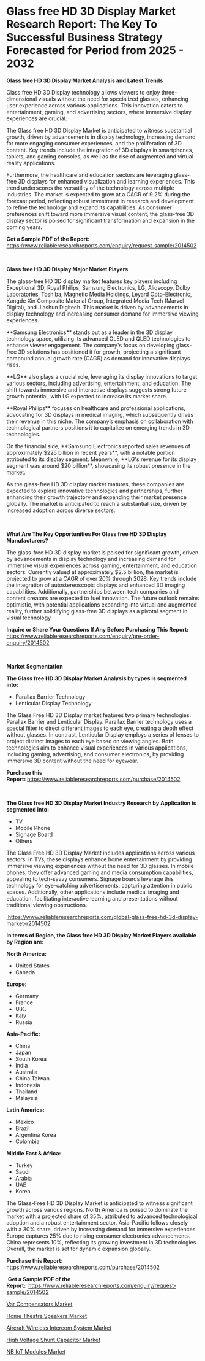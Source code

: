 <p><h1>Glass free HD 3D Display Market Research Report: The Key To Successful Business Strategy Forecasted for Period from 2025 - 2032</h1></p><p><strong>Glass free HD 3D Display Market Analysis and Latest Trends</strong></p>
<p><p>Glass free HD 3D Display technology allows viewers to enjoy three-dimensional visuals without the need for specialized glasses, enhancing user experience across various applications. This innovation caters to entertainment, gaming, and advertising sectors, where immersive display experiences are crucial. </p><p>The Glass free HD 3D Display Market is anticipated to witness substantial growth, driven by advancements in display technology, increasing demand for more engaging consumer experiences, and the proliferation of 3D content. Key trends include the integration of 3D displays in smartphones, tablets, and gaming consoles, as well as the rise of augmented and virtual reality applications. </p><p>Furthermore, the healthcare and education sectors are leveraging glass-free 3D displays for enhanced visualization and learning experiences. This trend underscores the versatility of the technology across multiple industries. The market is expected to grow at a CAGR of 9.2% during the forecast period, reflecting robust investment in research and development to refine the technology and expand its capabilities. As consumer preferences shift toward more immersive visual content, the glass-free 3D display sector is poised for significant transformation and expansion in the coming years.</p></p>
<p><strong>Get a Sample PDF of the Report:&nbsp;</strong> <a href="https://www.reliableresearchreports.com/enquiry/request-sample/2014502?utm_campaign=24&utm_medium=2&utm_source=Github&utm_content=ia&utm_term=11022025&utm_id=glass-free-hd-3d-display">https://www.reliableresearchreports.com/enquiry/request-sample/2014502</a></p>
<p>&nbsp;</p>
<p><strong>Glass free HD 3D Display Major Market Players</strong></p>
<p><p>The glass-free HD 3D display market features key players including Exceptional 3D, Royal Philips, Samsung Electronics, LG, Alioscopy, Dolby Laboratories, Toshiba, Magnetic Media Holdings, Leyard Opto-Electronic, Kangde Xin Composite Material Group, Integrated Media Tech (Marvel Digital), and Jiashun Digitech. This market is driven by advancements in display technology and increasing consumer demand for immersive viewing experiences.</p><p>**Samsung Electronics** stands out as a leader in the 3D display technology space, utilizing its advanced OLED and QLED technologies to enhance viewer engagement. The company's focus on developing glass-free 3D solutions has positioned it for growth, projecting a significant compound annual growth rate (CAGR) as demand for innovative displays rises.</p><p>**LG** also plays a crucial role, leveraging its display innovations to target various sectors, including advertising, entertainment, and education. The shift towards immersive and interactive displays suggests strong future growth potential, with LG expected to increase its market share.</p><p>**Royal Philips** focuses on healthcare and professional applications, advocating for 3D displays in medical imaging, which subsequently drives their revenue in this niche. The company’s emphasis on collaboration with technological partners positions it to capitalize on emerging trends in 3D technologies.</p><p>On the financial side, **Samsung Electronics reported sales revenues of approximately $225 billion in recent years**, with a notable portion attributed to its display segment. Meanwhile, **LG's revenue for its display segment was around $20 billion**, showcasing its robust presence in the market.</p><p>As the glass-free HD 3D display market matures, these companies are expected to explore innovative technologies and partnerships, further enhancing their growth trajectory and expanding their market presence globally. The market is anticipated to reach a substantial size, driven by increased adoption across diverse sectors.</p></p>
<p>&nbsp;</p>
<p><strong>What Are The Key Opportunities For Glass free HD 3D Display Manufacturers?</strong></p>
<p><p>The glass-free HD 3D display market is poised for significant growth, driven by advancements in display technology and increasing demand for immersive visual experiences across gaming, entertainment, and education sectors. Currently valued at approximately $2.5 billion, the market is projected to grow at a CAGR of over 20% through 2028. Key trends include the integration of autostereoscopic displays and enhanced 3D imaging capabilities. Additionally, partnerships between tech companies and content creators are expected to fuel innovation. The future outlook remains optimistic, with potential applications expanding into virtual and augmented reality, further solidifying glass-free 3D displays as a pivotal segment in visual technology.</p></p>
<p><strong>Inquire or Share Your Questions If Any Before Purchasing This Report:</strong> <a href="https://www.reliableresearchreports.com/enquiry/pre-order-enquiry/2014502?utm_campaign=24&utm_medium=2&utm_source=Github&utm_content=ia&utm_term=11022025&utm_id=glass-free-hd-3d-display">https://www.reliableresearchreports.com/enquiry/pre-order-enquiry/2014502</a></p>
<p>&nbsp;</p>
<p><strong>Market Segmentation</strong></p>
<p><strong>The Glass free HD 3D Display Market Analysis by types is segmented into:</strong></p>
<p><ul><li>Parallax Barrier Technology</li><li>Lenticular Display Technology</li></ul></p>
<p><p>The Glass Free HD 3D Display market features two primary technologies: Parallax Barrier and Lenticular Display. Parallax Barrier technology uses a special filter to direct different images to each eye, creating a depth effect without glasses. In contrast, Lenticular Display employs a series of lenses to project distinct images to each eye based on viewing angles. Both technologies aim to enhance visual experiences in various applications, including gaming, advertising, and consumer electronics, by providing immersive 3D content without the need for eyewear.</p></p>
<p><strong>Purchase this Report:&nbsp;</strong><a href="https://www.reliableresearchreports.com/purchase/2014502?utm_campaign=24&utm_medium=2&utm_source=Github&utm_content=ia&utm_term=11022025&utm_id=glass-free-hd-3d-display">https://www.reliableresearchreports.com/purchase/2014502</a></p>
<p>&nbsp;</p>
<p><strong>The Glass free HD 3D Display Market Industry Research by Application is segmented into:</strong></p>
<p><ul><li>TV</li><li>Mobile Phone</li><li>Signage Board</li><li>Others</li></ul></p>
<p><p>The Glass Free HD 3D Display Market includes applications across various sectors. In TVs, these displays enhance home entertainment by providing immersive viewing experiences without the need for 3D glasses. In mobile phones, they offer advanced gaming and media consumption capabilities, appealing to tech-savvy consumers. Signage boards leverage this technology for eye-catching advertisements, capturing attention in public spaces. Additionally, other applications include medical imaging and education, facilitating interactive learning and presentations without traditional viewing obstructions.</p></p>
<p><a href="https://www.reliableresearchreports.com/global-glass-free-hd-3d-display-market-r2014502?utm_campaign=24&utm_medium=2&utm_source=Github&utm_content=ia&utm_term=11022025&utm_id=glass-free-hd-3d-display">&nbsp;https://www.reliableresearchreports.com/global-glass-free-hd-3d-display-market-r2014502</a></p>
<p><strong>In terms of Region, the Glass free HD 3D Display Market Players available by Region are:</strong></p>
<p>
    <p> <strong> North America: </strong>
        <ul>
            <li>United States</li>
            <li>Canada</li>
        </ul>
        </p> 
    <p> <strong> Europe: </strong>
        <ul>
            <li>Germany</li>
            <li>France</li>
            <li>U.K.</li>
            <li>Italy</li>
            <li>Russia</li>
        </ul>
        </p> 
    <p> <strong> Asia-Pacific: </strong>
        <ul>
            <li>China</li>
            <li>Japan</li>
            <li>South Korea</li>
            <li>India</li>
            <li>Australia</li>
            <li>China Taiwan</li>
            <li>Indonesia</li>
            <li>Thailand</li>
            <li>Malaysia</li>
        </ul>
        </p> 
    <p> <strong> Latin America: </strong>
        <ul>
            <li>Mexico</li>
            <li>Brazil</li>
            <li>Argentina Korea</li>
            <li>Colombia</li>
        </ul>
        </p> 
    <p> <strong> Middle East & Africa: </strong>
        <ul>
            <li>Turkey</li>
            <li>Saudi</li>
            <li>Arabia</li>
            <li>UAE</li>
            <li>Korea</li>
        </ul>
    </p>
    </p>
<p><p>The Glass-Free HD 3D Display Market is anticipated to witness significant growth across various regions. North America is poised to dominate the market with a projected share of 35%, attributed to advanced technological adoption and a robust entertainment sector. Asia-Pacific follows closely with a 30% share, driven by increasing demand for immersive experiences. Europe captures 25% due to rising consumer electronics advancements. China represents 10%, reflecting its growing investment in 3D technologies. Overall, the market is set for dynamic expansion globally.</p></p>
<p><strong>Purchase this Report: </strong><a href="https://www.reliableresearchreports.com/purchase/2014502?utm_campaign=24&utm_medium=2&utm_source=Github&utm_content=ia&utm_term=11022025&utm_id=glass-free-hd-3d-display">https://www.reliableresearchreports.com/purchase/2014502</a></p>
<p>&nbsp;<strong>Get a Sample PDF of the Report:&nbsp;&nbsp;</strong><a href="https://www.reliableresearchreports.com/enquiry/request-sample/2014502?utm_campaign=24&utm_medium=2&utm_source=Github&utm_content=ia&utm_term=11022025&utm_id=glass-free-hd-3d-display">https://www.reliableresearchreports.com/enquiry/request-sample/2014502</a></p>
<p><strong></strong></p>
<p><p><a href="https://github.com/anggigpps/Market-Research-Report-List-1/blob/main/var-compensators-market.md?utm_campaign=24&utm_medium=2&utm_source=Github&utm_content=ia&utm_term=11022025&utm_id=glass-free-hd-3d-display">Var Compensators Market</a></p><p><a href="https://github.com/msiyahhonzo46/Market-Research-Report-List-1/blob/main/home-theatre-speakers-market.md?utm_campaign=24&utm_medium=2&utm_source=Github&utm_content=ia&utm_term=11022025&utm_id=glass-free-hd-3d-display">Home Theatre Speakers Market</a></p><p><a href="https://github.com/mohmodsiason/Market-Research-Report-List-1/blob/main/aircraft-wireless-intercom-system-market.md?utm_campaign=24&utm_medium=2&utm_source=Github&utm_content=ia&utm_term=11022025&utm_id=glass-free-hd-3d-display">Aircraft Wireless Intercom System Market</a></p><p><a href="https://github.com/mbilliekralc/Market-Research-Report-List-1/blob/main/high-voltage-shunt-capacitor-market.md?utm_campaign=24&utm_medium=2&utm_source=Github&utm_content=ia&utm_term=11022025&utm_id=glass-free-hd-3d-display">High Voltage Shunt Capacitor Market</a></p><p><a href="https://github.com/saoneubeh8/Market-Research-Report-List-1/blob/main/nb-iot-modules-market.md?utm_campaign=24&utm_medium=2&utm_source=Github&utm_content=ia&utm_term=11022025&utm_id=glass-free-hd-3d-display">NB IoT Modules Market</a></p></p>